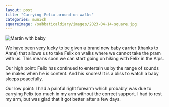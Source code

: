 ```yaml
---
layout: post
title: "Carrying Felix around on walks"
categories: munich
squareimage: /sabbaticaldiary/images/2023-04-14-square.jpg
---
```

<img src="/sabbaticaldiary/images/2023-04-14.jpg" alt="Martin with baby" class="center">

We have been very lucky to be given a brand new baby carrier (thanks to Anne) that allows us to take Felix on walks where we cannot take the pram with us. This means soon we can start going on hiking with Felix in the Alps.

Our high point:
Felix has continued to entertain us by the range of sounds he makes when he is content. And his snores! It is a bliss to watch a baby sleeps peacefully. 

Our low point:
I had a painful right forearm which probably was due to carrying Felix too much in my arm without the correct support. I had to rest my arm, but was glad that it got better after a few days.